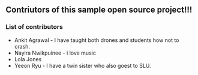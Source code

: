 ## Contriutors of this sample open source project!!! 


### List of contributors
- Ankit Agrawal - I have taught both drones and students how not to crash.
- Nayira Nwikpuinee - i love music
- Lola Jones 
- Yeeon Ryu - I have a twin sister who also goest to SLU.
